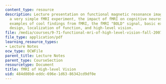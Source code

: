```yaml
---
content_type: resource
description: Lecture presentation on functional magnetic resonance imaging (fMRI),
  a very simple fMRI experiment, the impact of fMRI on cognitive neuroscience, some
  examples of cool findings from fMRI, the fMRI "BOLD" signal, basic experimental
  design, localization of function, and high-level vision.
file: /media/courses/9-71-functional-mri-of-high-level-vision-fall-2007/484d80b0eddc696e1d6386342cd9df0e_lec1_intro.pdf
file_type: application/pdf
learning_resource_types:
- Lecture Notes
ocw_type: OCWFile
parent_title: Lecture Notes
parent_type: CourseSection
resourcetype: Document
title: fMRI of High-level Vision
uid: 484d80b0-eddc-696e-1d63-86342cd9df0e
---
```

